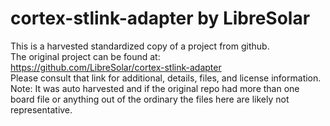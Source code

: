 
# cortex-stlink-adapter by LibreSolar  
This is a harvested standardized copy of a project from github.  
The original project can be found at:  
https://github.com/LibreSolar/cortex-stlink-adapter  
Please consult that link for additional, details, files, and license information.  
Note: It was auto harvested and if the original repo had more than one board file or anything out of the ordinary the files here are likely not representative.  
    